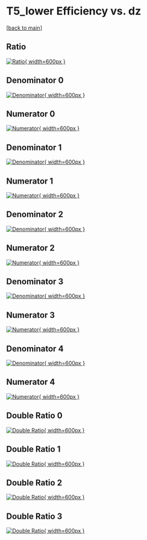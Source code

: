 # T5_lower Efficiency vs. dz

[[back to main](./)]



## Ratio

[![Ratio](../mtv/var/T5_lower_vtr_211_1_eff_dz.png){ width=600px }](../mtv/var/T5_lower_vtr_211_1_eff_dz.pdf)

## Denominator 0

[![Denominator](../mtv/den/T5_lower_vtr_211_1_eff_dz_den0.png){ width=600px }](../mtv/den/T5_lower_vtr_211_1_eff_dz_den0.pdf)

## Numerator 0

[![Numerator](../mtv/num/T5_lower_vtr_211_1_eff_dz_num0.png){ width=600px }](../mtv/num/T5_lower_vtr_211_1_eff_dz_num0.pdf)

## Denominator 1

[![Denominator](../mtv/den/T5_lower_vtr_211_1_eff_dz_den1.png){ width=600px }](../mtv/den/T5_lower_vtr_211_1_eff_dz_den1.pdf)

## Numerator 1

[![Numerator](../mtv/num/T5_lower_vtr_211_1_eff_dz_num1.png){ width=600px }](../mtv/num/T5_lower_vtr_211_1_eff_dz_num1.pdf)

## Denominator 2

[![Denominator](../mtv/den/T5_lower_vtr_211_1_eff_dz_den2.png){ width=600px }](../mtv/den/T5_lower_vtr_211_1_eff_dz_den2.pdf)

## Numerator 2

[![Numerator](../mtv/num/T5_lower_vtr_211_1_eff_dz_num2.png){ width=600px }](../mtv/num/T5_lower_vtr_211_1_eff_dz_num2.pdf)

## Denominator 3

[![Denominator](../mtv/den/T5_lower_vtr_211_1_eff_dz_den3.png){ width=600px }](../mtv/den/T5_lower_vtr_211_1_eff_dz_den3.pdf)

## Numerator 3

[![Numerator](../mtv/num/T5_lower_vtr_211_1_eff_dz_num3.png){ width=600px }](../mtv/num/T5_lower_vtr_211_1_eff_dz_num3.pdf)

## Denominator 4

[![Denominator](../mtv/den/T5_lower_vtr_211_1_eff_dz_den4.png){ width=600px }](../mtv/den/T5_lower_vtr_211_1_eff_dz_den4.pdf)

## Numerator 4

[![Numerator](../mtv/num/T5_lower_vtr_211_1_eff_dz_num4.png){ width=600px }](../mtv/num/T5_lower_vtr_211_1_eff_dz_num4.pdf)

## Double Ratio 0

[![Double Ratio](../mtv/ratio/T5_lower_vtr_211_1_eff_dz_ratio0.png){ width=600px }](../mtv/ratio/T5_lower_vtr_211_1_eff_dz_ratio0.pdf)

## Double Ratio 1

[![Double Ratio](../mtv/ratio/T5_lower_vtr_211_1_eff_dz_ratio1.png){ width=600px }](../mtv/ratio/T5_lower_vtr_211_1_eff_dz_ratio1.pdf)

## Double Ratio 2

[![Double Ratio](../mtv/ratio/T5_lower_vtr_211_1_eff_dz_ratio2.png){ width=600px }](../mtv/ratio/T5_lower_vtr_211_1_eff_dz_ratio2.pdf)

## Double Ratio 3

[![Double Ratio](../mtv/ratio/T5_lower_vtr_211_1_eff_dz_ratio3.png){ width=600px }](../mtv/ratio/T5_lower_vtr_211_1_eff_dz_ratio3.pdf)

